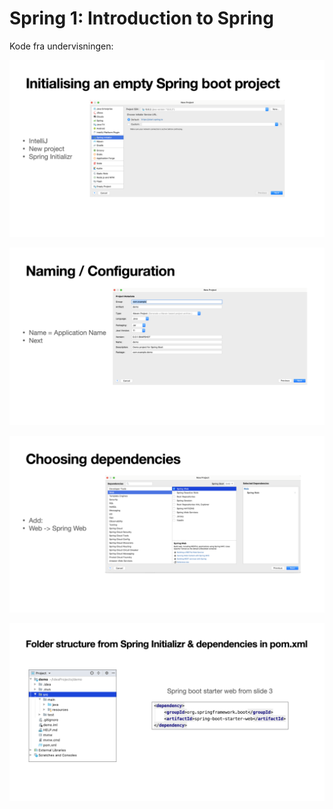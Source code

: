 # Spring 1: Introduction to Spring

Kode fra undervisningen:

![image-20210923090318535.png](Spring%201%20Introduction%20to%20Spring%20a60b080e82b5402ebb0f09c1683b452e/image-20210923090318535.png)

![springintro2.png](Spring%201%20Introduction%20to%20Spring%20a60b080e82b5402ebb0f09c1683b452e/springintro2.png)

![springintro3.png](Spring%201%20Introduction%20to%20Spring%20a60b080e82b5402ebb0f09c1683b452e/springintro3.png)

![springintro4.png](Spring%201%20Introduction%20to%20Spring%20a60b080e82b5402ebb0f09c1683b452e/springintro4.png)